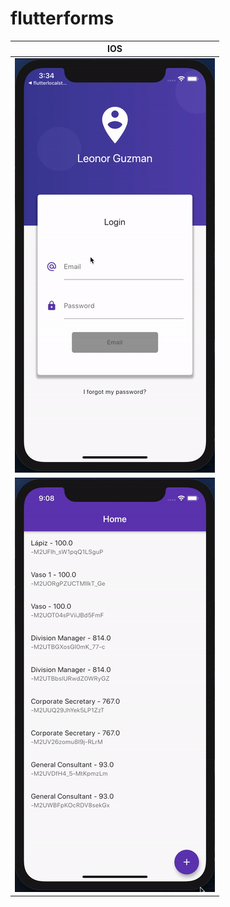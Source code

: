 # flutterforms


IOS            |  
:-------------------------:|
![Alt text](docs/ios_demo.gif?raw=true "preview App design with flutter version ios") |  
![Alt text](docs/ios_demo2.gif?raw=true "preview App design with flutter version ios") |  
